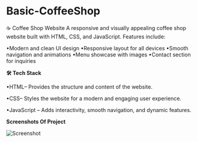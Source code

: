 # Basic-CoffeeShop
☕ Coffee Shop Website A responsive and visually appealing coffee shop website built with HTML, CSS, and JavaScript. Features include:

•Modern and clean UI design 
•Responsive layout for all devices 
•Smooth navigation and animations 
•Menu showcase with images 
•Contact section for inquiries

**🛠 Tech Stack**

   •HTML– Provides the structure and content of the website.

   •CSS– Styles the website for a modern and engaging user experience.

   •JavaScript – Adds interactivity, smooth navigation, and dynamic features.

   **Screenshots Of Project**

   ![Screenshot](assets/)
